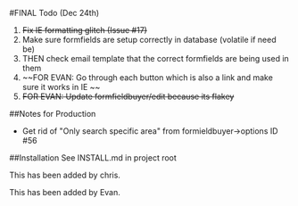 #FINAL Todo (Dec 24th)
1. ~~Fix IE formatting glitch (Issue #17)~~
2. Make sure formfields are setup correctly in database (volatile if need be)
3. THEN check email template that the correct formfields are being used in them
4. ~~FOR EVAN: Go through each button which is also a link and make sure it works in IE ~~
5. ~~FOR EVAN: Update formfieldbuyer/edit because its flakey~~

##Notes for Production
* Get rid of "Only search specific area" from formieldbuyer->options ID #56

##Installation
See INSTALL.md in project root

This has been added by chris.

This has been added by Evan.
